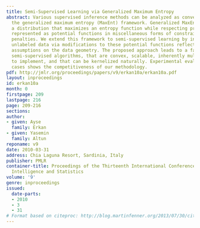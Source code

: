 ```yaml
---
title: Semi-Supervised Learning via Generalized Maximum Entropy
abstract: Various supervised inference methods can be analyzed as convex duals of
  the generalized maximum entropy (MaxEnt) framework. Generalized MaxEnt aims to find
  a distribution that maximizes an entropy function while respecting prior information
  represented as potential functions in miscellaneous forms of constraints and/or
  penalties. We extend this framework to semi-supervised learning by incorporating
  unlabeled data via modifications to these potential functions reflecting structural
  assumptions on the data geometry. The proposed approach leads to a family of discriminative
  semi-supervised algorithms, that are convex, scalable, inherently multi-class, easy
  to implement, and that can be kernelized naturally. Experimental evaluation of special
  cases shows the competitiveness of our methodology.
pdf: http://jmlr.org/proceedings/papers/v9/erkan10a/erkan10a.pdf
layout: inproceedings
id: erkan10a
month: 0
firstpage: 209
lastpage: 216
page: 209-216
sections: 
author:
- given: Ayse
  family: Erkan
- given: Yasemin
  family: Altun
reponame: v9
date: 2010-03-31
address: Chia Laguna Resort, Sardinia, Italy
publisher: PMLR
container-title: Proceedings of the Thirteenth International Conference on Artificial
  Intelligence and Statistics
volume: '9'
genre: inproceedings
issued:
  date-parts:
  - 2010
  - 3
  - 31
# Format based on citeproc: http://blog.martinfenner.org/2013/07/30/citeproc-yaml-for-bibliographies/
---
```

